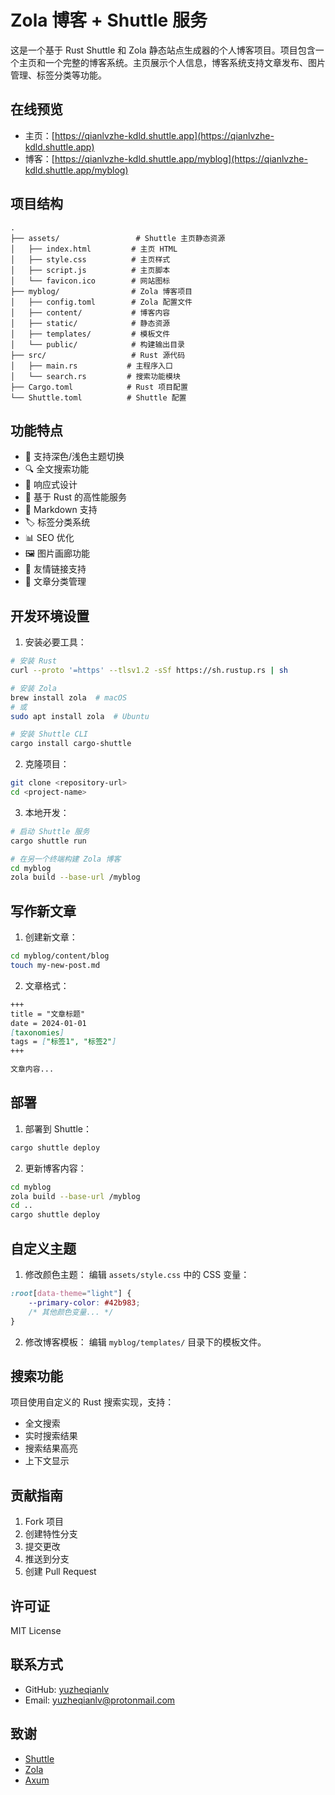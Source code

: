 # Zola 博客 + Shuttle 服务

这是一个基于 Rust Shuttle 和 Zola 静态站点生成器的个人博客项目。项目包含一个主页和一个完整的博客系统。主页展示个人信息，博客系统支持文章发布、图片管理、标签分类等功能。

## 在线预览

- 主页：[https://qianlvzhe-kdld.shuttle.app](https://qianlvzhe-kdld.shuttle.app)
- 博客：[https://qianlvzhe-kdld.shuttle.app/myblog](https://qianlvzhe-kdld.shuttle.app/myblog)

## 项目结构

```
.
├── assets/                 # Shuttle 主页静态资源
│   ├── index.html         # 主页 HTML
│   ├── style.css          # 主页样式
│   ├── script.js          # 主页脚本
│   └── favicon.ico        # 网站图标
├── myblog/                # Zola 博客项目
│   ├── config.toml        # Zola 配置文件
│   ├── content/           # 博客内容
│   ├── static/            # 静态资源
│   ├── templates/         # 模板文件
│   └── public/            # 构建输出目录
├── src/                   # Rust 源代码
│   ├── main.rs           # 主程序入口
│   └── search.rs         # 搜索功能模块
├── Cargo.toml            # Rust 项目配置
└── Shuttle.toml          # Shuttle 配置
```

## 功能特点

- 🌙 支持深色/浅色主题切换
- 🔍 全文搜索功能
- 📱 响应式设计
- 🚀 基于 Rust 的高性能服务
- 📝 Markdown 支持
- 🏷️ 标签分类系统
- 📊 SEO 优化
- 🖼️ 图片画廊功能
- 🔗 友情链接支持
- 📂 文章分类管理

## 开发环境设置

1. 安装必要工具：
```bash
# 安装 Rust
curl --proto '=https' --tlsv1.2 -sSf https://sh.rustup.rs | sh

# 安装 Zola
brew install zola  # macOS
# 或
sudo apt install zola  # Ubuntu

# 安装 Shuttle CLI
cargo install cargo-shuttle
```

2. 克隆项目：
```bash
git clone <repository-url>
cd <project-name>
```

3. 本地开发：
```bash
# 启动 Shuttle 服务
cargo shuttle run

# 在另一个终端构建 Zola 博客
cd myblog
zola build --base-url /myblog
```

## 写作新文章

1. 创建新文章：
```bash
cd myblog/content/blog
touch my-new-post.md
```

2. 文章格式：
```markdown
+++
title = "文章标题"
date = 2024-01-01
[taxonomies]
tags = ["标签1", "标签2"]
+++

文章内容...
```

## 部署

1. 部署到 Shuttle：
```bash
cargo shuttle deploy
```

2. 更新博客内容：
```bash
cd myblog
zola build --base-url /myblog
cd ..
cargo shuttle deploy
```

## 自定义主题

1. 修改颜色主题：
编辑 `assets/style.css` 中的 CSS 变量：
```css
:root[data-theme="light"] {
    --primary-color: #42b983;
    /* 其他颜色变量... */
}
```

2. 修改博客模板：
编辑 `myblog/templates/` 目录下的模板文件。

## 搜索功能

项目使用自定义的 Rust 搜索实现，支持：
- 全文搜索
- 实时搜索结果
- 搜索结果高亮
- 上下文显示

## 贡献指南

1. Fork 项目
2. 创建特性分支
3. 提交更改
4. 推送到分支
5. 创建 Pull Request

## 许可证

MIT License

## 联系方式

- GitHub: [yuzheqianlv](https://github.com/yuzheqianlv)
- Email: yuzheqianlv@protonmail.com

## 致谢

- [Shuttle](https://shuttle.rs)
- [Zola](https://www.getzola.org)
- [Axum](https://github.com/tokio-rs/axum)


